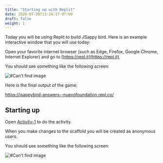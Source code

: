 ```yaml
---
title: "Starting up with Replit"
date: 2020-07-28T13:24:17-07:00
draft: false
weight: 1
---
```


Today you will be using Replit to build JSappy bird. Here is an example interactive window that you will use today:

Open your favorite internet browser (such as Edge, Firefox, Google Chrome, Internet Explorer) and go to [https://repl.it](https://repl.it).

You should see something like the following screen:

![#Can't find image](../img/repl.png)

Here is the final output of the game:

https://jsappybird-answers--nuevofoundation.repl.co/

## Starting up

Open [Activity-1](https://repl.it/@nuevofoundation/JSappyBird-Activity-1-Scaffold) to do the activity.


When you make changes to the scaffold you will be created as anonymous users.

You should see something like the following screen:

![#Can't find image](../img/replactivity1.png)
